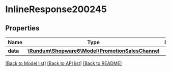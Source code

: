 # InlineResponse200245

## Properties
Name | Type | Description | Notes
------------ | ------------- | ------------- | -------------
**data** | [**\Rundum\Shopware6\Model\PromotionSalesChannel**](PromotionSalesChannel.md) |  | [optional] 

[[Back to Model list]](../../README.md#documentation-for-models) [[Back to API list]](../../README.md#documentation-for-api-endpoints) [[Back to README]](../../README.md)

